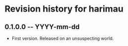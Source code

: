 # Revision history for harimau

## 0.1.0.0 -- YYYY-mm-dd

* First version. Released on an unsuspecting world.
